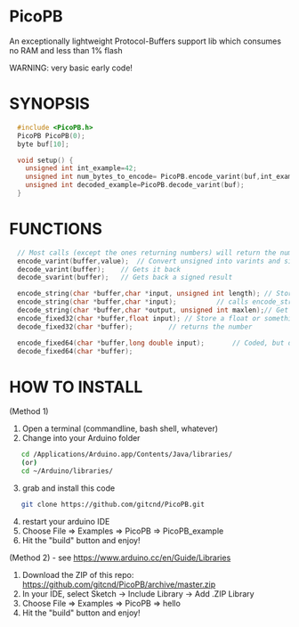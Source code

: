 # PicoPB
An exceptionally lightweight Protocol-Buffers support lib which consumes no RAM and less than 1% flash

WARNING: very basic early code!

# SYNOPSIS

```C
  #include <PicoPB.h>
  PicoPB PicoPB(0);
  byte buf[10];

  void setup() {
    unsigned int int_example=42;
    unsigned int num_bytes_to_encode= PicoPB.encode_varint(buf,int_example));
    unsigned int decoded_example=PicoPB.decode_varint(buf);
  }
```

# FUNCTIONS

```C
  // Most calls (except the ones returning numbers) will return the number of storage buffer bytes of the value
  encode_varint(buffer,value);	// Convert unsigned into varints and signed into svarints - returns #bytes taken to store it
  decode_varint(buffer);	// Gets it back
  decode_svarint(buffer);	// Gets back a signed result

  encode_string(char *buffer,char *input, unsigned int length);	// Store text or data
  encode_string(char *buffer,char *input); 			// calls encode_string with strlen(input)
  decode_string(char *buffer,char *output, unsigned int maxlen);// Get back stored text or data - NB: function returns the buffer space it took, not the length you got back
  encode_fixed32(char *buffer,float input);	// Store a float or something - note that on Arduino, float, double and long-double are all the same thing (4 bytes; 32bits)
  decode_fixed32(char *buffer);			// returns the number

  encode_fixed64(char *buffer,long double input);		// Coded, but don't work on arduino (which has no 64bit datatypes)
  decode_fixed64(char *buffer);
```


# HOW TO INSTALL

(Method 1)

1. Open a terminal (commandline, bash shell, whatever)
2. Change into your Arduino folder
```bash
   cd /Applications/Arduino.app/Contents/Java/libraries/
   (or)
   cd ~/Arduino/libraries/
```
3. grab and install this code
```bash
   git clone https://github.com/gitcnd/PicoPB.git
```
4. restart your arduino IDE
5. Choose File => Examples => PicoPB => PicoPB_example
6. Hit the "build" button and enjoy!

(Method 2) - see https://www.arduino.cc/en/Guide/Libraries

1. Download the ZIP of this repo: https://github.com/gitcnd/PicoPB/archive/master.zip
2. In your IDE, select Sketch -> Include Library -> Add .ZIP Library
3. Choose File => Examples => PicoPB => hello
4. Hit the "build" button and enjoy!

